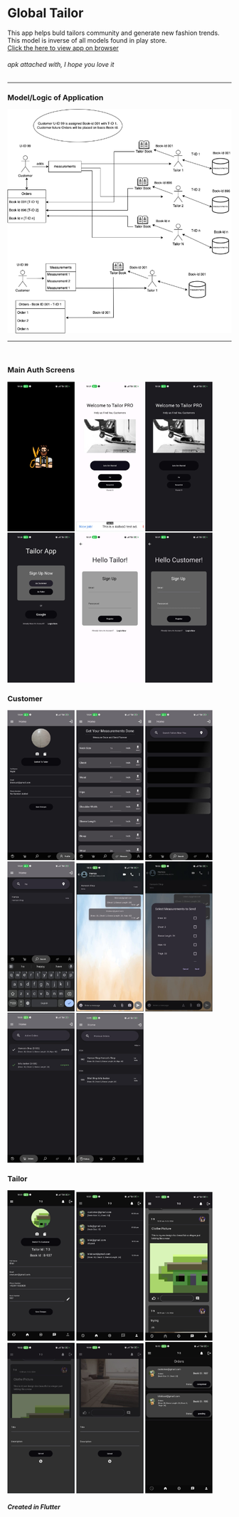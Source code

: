 # Global Tailor

This app helps buld tailors community and generate new fashion trends. This model is inverse of all models found in play store. <br>
<a href="https://appetize.io/app/gnwae3epw755utci2rx7dczyri?device=pixel7pro&osVersion=13.0" target="_blank"> Click the here to view app on browser</a>
<h6>apk attached with, I hope you love it </h6>
<hr/>
<h3>Model/Logic of Application</h3>
<img src="/assets/github assets/draw/Tailor_light.png" width= "100%" height =  "65%"/>
<hr/>
<br/>
<h3>Main Auth Screens</h3>
<div>
<img src="/assets/github assets/main_logo.jpeg" width= "30%" height =  "45%"/>
<img src="/assets/github assets/let_get_started.jpeg" width= "30%" height =  "45%"/>
<img src="/assets/github assets/let_get_started_dark.jpeg" width= "30%" height =  "45%"/>
<img src="/assets/github assets/sign_up_now_dark.jpeg" width= "30%" height =  "45%"/>
<img src="/assets/github assets/sign_up_tailor.jpeg" width= "30%" height =  "45%"/>
<img src="/assets/github assets/sign_up_customer.jpeg" width= "30%" height =  "45%"/>
</div>

<h3>Customer</h3>

<div>
<img src="/assets/github assets/customer/customer_settings.jpeg" width= "30%" height =  "45%"/>
<img src="/assets/github assets/customer/customer_measurements.jpeg" width= "30%" height =  "45%"/>
<img src="/assets/github assets/customer/customer_search_tailors.jpeg" width= "30%" height =  "45%"/>  
<img src="/assets/github assets/customer/customer_searched_tailor.jpeg" width= "30%" height =  "45%"/>
<img src="/assets/github assets/customer/customer_chat_tailor.png" width= "30%" height =  "45%"/>
<img src="/assets/github assets/customer/customer_send_measurement_tailor.png" width= "30%" height =  "45%"/>
<img src="/assets/github assets/customer/customer_active_order.png" width= "30%" height =  "45%"/>
<img src="/assets/github assets/customer/customer_previous_order.png" width= "30%" height =  "45%"/>
</div>

<h3> Tailor</h3>

<div>
<img src="/assets/github assets/tailor/tailor_settings.png" width= "30%" height =  "45%"/>
<img src="/assets/github assets/tailor/tailor_chat_with_customer.png" width= "30%" height =  "45%"/>
<img src="/assets/github assets/tailor/tailor_check_new_clothe_trend.png" width= "30%" height =  "45%"/>
<img src="/assets/github assets/tailor/tailor_upload_new_trend.png" width= "30%" height =  "45%"/>
<img src="/assets/github assets/tailor/tailor_upload_new_trend_2.png" width= "30%" height =  "45%"/>
<img src="/assets/github assets/tailor/tailor_checks_new_and_update_orders_.png" width= "30%" height =  "45%"/>
</div>

<h5>Created in Flutter</h5>
